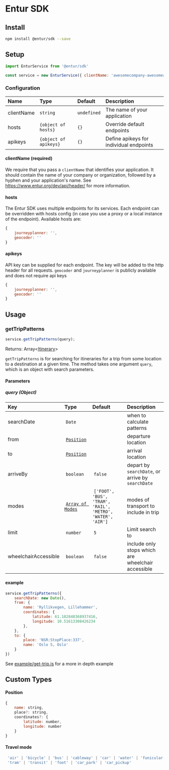 # Entur SDK


## Install
```bash
npm install @entur/sdk --save
```


## Setup
```javascript
import EnturService from '@entur/sdk'

const service = new EnturService({ clientName: 'awesomecompany-awesomeapp' })
```


### Configuration
| Name        | Type                  | Default     | Description                             |
|:------------|:----------------------|:------------|:----------------------------------------|
| clientName  | `string`              | `undefined` | The name of your application            |
| hosts       | `{object of hosts}`   | `{}`        | Override default endpoints              |
| apikeys     | `{object of apikeys}` | `{}`        | Define apikeys for individual endpoints |


#### clientName (required)
We require that you pass a `clientName` that identifies your application. It should contain the name of your company or organization,
followed by a hyphen and your application's name. See https://www.entur.org/dev/api/header/ for more information.

#### hosts
The Entur SDK uses multiple endpoints for its services. Each endpoint can be overridden with hosts config (in case you use a proxy or a local instance of the endpoint). Available hosts are:

```javascript
{
    journeyplanner: '',
    geocoder: ''
}
```


#### apikeys
API key can be supplied for each endpoint. The key will be added to the http header for all requests.
`geocoder` and `journeyplanner` is publicly available and does not require api keys

```javascript
{
    journeyplanner: '',
    geocoder: ''
}
```

## Usage
### getTripPatterns


```javascript
service.getTripPatterns(query);
```
Returns: Array<[Itinerary](src/flow-types/Itinerary.js)>

`getTripPatterns` is for searching for itineraries for a trip from some location to a destination at a given time. The method takes one argument `query`, which is an object with search parameters.

#### Parameters

##### query (Object)
| Key | Type | Default  | Description |
|:----|:----|:----------|:------------|
| searchDate            | `Date`             | | when to calculate patterns |
| from                  | [`Position`](#position) | | departure location |
| to                    | [`Position`](#position) | | arrival location |
| arriveBy              | `boolean`          | `false` | depart by `searchDate`, or arrive by `searchDate` |
| modes                 | [`Array of Modes`](#travel-mode) | `['FOOT', 'BUS', 'TRAM', 'RAIL', 'METRO', 'WATER', 'AIR']` | modes of transport to include in trip |
| limit                 | `number`           | `5`      | Limit search to |
| wheelchairAccessible  | `boolean`          | `false`  | include only stops which are wheelchair accessible |

#### example

```javascript
service.getTripPatterns({
    searchDate: new Date(),
    from: {
        name: 'Ryllikvegen, Lillehammer',
        coordinates: {
            latitude: 61.102848368937416,
            longitude: 10.51613308426234
        },
    },
    to: {
        place: 'NSR:StopPlace:337',
        name: 'Oslo S, Oslo'
    }
})
```

See [example/get-trip.js](./example/get-trip.js) for a more in depth example

## Custom Types
#### Position
```javascript
{
    name: string,
    place?: string,
    coordinates?: {
        latitude: number,
        longitude: number
    }
}
```

#### Travel mode
```javascript
 'air' | 'bicycle' | 'bus' | 'cableway' | 'car' | 'water' | 'funicular' | 'lift' | 'rail' | 'metro' |
 'tram' | 'transit' | 'foot' | 'car_park' | 'car_pickup'
```
